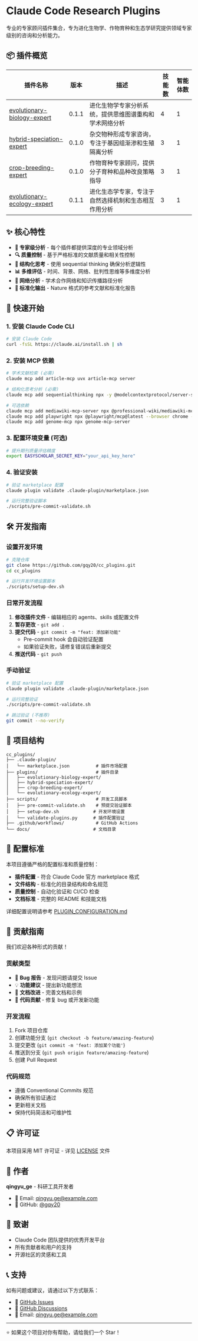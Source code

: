 # Claude Code Research Plugins

专业的专家顾问插件集合，专为进化生物学、作物育种和生态学研究提供领域专家级别的咨询和分析能力。

## 📦 插件概览

| 插件名称 | 版本 | 描述 | 技能数 | 智能体数 |
|---------|------|------|--------|----------|
| [evolutionary-biology-expert](./plugins/evolutionary-biology-expert/) | 0.1.1 | 进化生物学专家分析系统，提供思维图谱重构和学术网络分析 | 4 | 1 |
| [hybrid-speciation-expert](./plugins/hybrid-speciation-expert/) | 0.1.0 | 杂交物种形成专家咨询，专注于基因组渐渗和生殖隔离分析 | 3 | 1 |
| [crop-breeding-expert](./plugins/crop-breeding-expert/) | 0.1.0 | 作物育种专家顾问，提供分子育种和品种改良策略指导 | 3 | 1 |
| [evolutionary-ecology-expert](./plugins/evolutionary-ecology-expert/) | 0.1.1 | 进化生态学专家，专注于自然选择机制和生态相互作用分析 | 3 | 1 |

## ✨ 核心特性

- **🎯 专家级分析** - 每个插件都提供深度的专业领域分析
- **🔍 质量控制** - 基于严格标准的文献质量和相关性控制
- **🧠 结构化思考** - 使用 sequential thinking 确保分析逻辑性
- **📊 多维评估** - 时间、背景、网络、批判性思维等多维度分析
- **🔗 网络分析** - 学术合作网络和知识传播路径分析
- **📝 标准化输出** - Nature 格式的参考文献和标准化报告

## 🚀 快速开始

### 1. 安装 Claude Code CLI

```bash
# 安装 Claude Code
curl -fsSL https://claude.ai/install.sh | sh
```

### 2. 安装 MCP 依赖

```bash
# 学术文献检索 (必需)
claude mcp add article-mcp uvx article-mcp server

# 结构化思考分析 (必需)
claude mcp add sequentialthinking npx -y @modelcontextprotocol/server-sequential-thinking@latest

# 可选依赖
claude mcp add mediawiki-mcp-server npx @professional-wiki/mediawiki-mcp-server@latest
claude mcp add playwright npx @playwright/mcp@latest --browser chrome --headless
claude mcp add genome-mcp npx genome-mcp-server
```

### 3. 配置环境变量 (可选)

```bash
# 提升期刊质量评估精度
export EASYSCHOLAR_SECRET_KEY="your_api_key_here"
```

### 4. 验证安装

```bash
# 验证 marketplace 配置
claude plugin validate .claude-plugin/marketplace.json

# 运行完整验证脚本
./scripts/pre-commit-validate.sh
```

## 🛠️ 开发指南

### 设置开发环境

```bash
# 克隆仓库
git clone https://github.com/gqy20/cc_plugins.git
cd cc_plugins

# 运行开发环境设置脚本
./scripts/setup-dev.sh
```

### 日常开发流程

1. **修改插件文件** - 编辑相应的 agents、skills 或配置文件
2. **暂存更改** - `git add .`
3. **提交代码** - `git commit -m "feat: 添加新功能"`
   - Pre-commit hook 会自动验证配置
   - 如果验证失败，请修复错误后重新提交
4. **推送代码** - `git push`

### 手动验证

```bash
# 验证 marketplace 配置
claude plugin validate .claude-plugin/marketplace.json

# 运行完整验证
./scripts/pre-commit-validate.sh

# 跳过验证 (不推荐)
git commit --no-verify
```

## 📁 项目结构

```
cc_plugins/
├── .claude-plugin/
│   └── marketplace.json          # 插件市场配置
├── plugins/                      # 插件目录
│   ├── evolutionary-biology-expert/
│   ├── hybrid-speciation-expert/
│   ├── crop-breeding-expert/
│   └── evolutionary-ecology-expert/
├── scripts/                      # 开发工具脚本
│   ├── pre-commit-validate.sh    # 预提交验证脚本
│   ├── setup-dev.sh             # 开发环境设置
│   └── validate-plugins.py      # 插件配置验证
├── .github/workflows/            # GitHub Actions
└── docs/                        # 文档目录
```

## 🔧 配置标准

本项目遵循严格的配置标准和质量控制：

- **插件配置** - 符合 Claude Code 官方 marketplace 格式
- **文件结构** - 标准化的目录结构和命名规范
- **质量控制** - 自动化验证和 CI/CD 检查
- **文档标准** - 完整的 README 和技能文档

详细配置说明请参考 [PLUGIN_CONFIGURATION.md](./PLUGIN_CONFIGURATION.md)

## 🤝 贡献指南

我们欢迎各种形式的贡献！

### 贡献类型

- 🐛 **Bug 报告** - 发现问题请提交 Issue
- 💡 **功能建议** - 提出新功能想法
- 📝 **文档改进** - 完善文档和示例
- 🔧 **代码贡献** - 修复 bug 或开发新功能

### 开发流程

1. Fork 项目仓库
2. 创建功能分支 (`git checkout -b feature/amazing-feature`)
3. 提交更改 (`git commit -m 'feat: 添加某个功能'`)
4. 推送到分支 (`git push origin feature/amazing-feature`)
5. 创建 Pull Request

### 代码规范

- 遵循 Conventional Commits 规范
- 确保所有验证通过
- 更新相关文档
- 保持代码简洁和可维护性

## 📋 许可证

本项目采用 MIT 许可证 - 详见 [LICENSE](LICENSE) 文件

## 👤 作者

**qingyu_ge** - 科研工具开发者

- 📧 Email: qingyu.ge@example.com
- 🔗 GitHub: [@gqy20](https://github.com/gqy20)

## 🙏 致谢

- Claude Code 团队提供的优秀开发平台
- 所有贡献者和用户的支持
- 开源社区的灵感和工具

## 📞 支持

如有问题或建议，请通过以下方式联系：

- 🐛 [GitHub Issues](https://github.com/gqy20/cc_plugins/issues)
- 💬 [GitHub Discussions](https://github.com/gqy20/cc_plugins/discussions)
- 📧 Email: qingyu.ge@example.com

---

⭐ 如果这个项目对你有帮助，请给我们一个 Star！